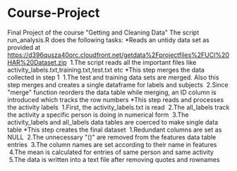 # Course-Project
Final Project of the course "Getting and Cleaning Data" 
The script run_analysis.R does the following tasks:
*Reads an untidy data set as provided at https://d396qusza40orc.cloudfront.net/getdata%2Fprojectfiles%2FUCI%20HAR%20Dataset.zip
  1.The script reads all the important files like activity_labels.txt,training.txt,test.txt etc
*This step merges the data collected in step 1 
  1.The test and training data sets are merged. Also this step merges and creates a single dataframe for labels and subjects
  2.Since "merge" function reorders the data table while merging, an ID column is introduced which tracks the row numbers
*This step reads and processes the activity labels
  1.First, the activity_labels.txt is read
  2.The all_labels track the activity a specific person is doing in numerical form
  3.The activity_labels and all_labels data tables are coerced to make single data table 
*This step creates the final dataset
  1.Redundant columns are set as NULL
  2.The unnecessary "()" are removed from the features data table entries
  3.The column names are set according to their name in features 
  4.The mean is calculated for entries of same person and same activity
  5.The data is written into a text file after removing quotes and rownames
